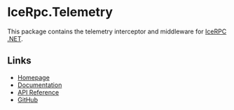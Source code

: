 # IceRpc.Telemetry

This package contains the telemetry interceptor and middleware for [IceRPC .NET](https://www.nuget.org/packages/IceRpc).

## Links

- [Homepage](https://icerpc.com)
- [Documentation](https://doc.icerpc.com)
- [API Reference](https://api.icerpc.com/csharp/api/IceRpc.Telemetry.html)
- [GitHub](https://github.com/icerpc/icerpc-csharp)

